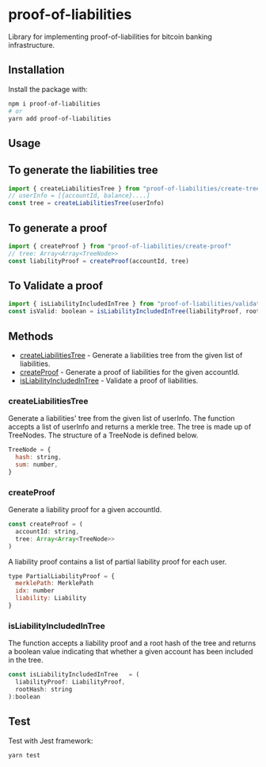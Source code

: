 # proof-of-liabilities

Library for implementing proof-of-liabilities for bitcoin banking infrastructure.

## Installation

Install the package with:

```bash
npm i proof-of-liabilities
# or
yarn add proof-of-liabilities
```

## Usage

## To generate the liabilities tree

```js
import { createLiabilitiesTree } from "proof-of-liabilities/create-tree"
// userInfo = [{accountId, balance}....]
const tree = createLiabilitiesTree(userInfo)
```

## To generate a proof

```js
import { createProof } from "proof-of-liabilities/create-proof"
// tree: Array<Array<TreeNode>>
const liabilityProof = createProof(accountId, tree)
```

## To Validate a proof

```js
import { isLiabilityIncludedInTree } from "proof-of-liabilities/validate-proof"
const isValid: boolean = isLiabilityIncludedInTree(liabilityProof, rootHash)
```

## Methods

- [createLiabilitiesTree](#createLiabilitiesTree) - Generate a liabilities tree from the given list of liabilities.
- [createProof](#createProof) - Generate a proof of liabilities for the given accountId.
- [isLiabilityIncludedInTree](#isLiabilityIncludedInTree) - Validate a proof of liabilities.

### createLiabilitiesTree

Generate a liabilities' tree from the given list of userInfo.
The function accepts a list of userInfo and returns a merkle tree.
The tree is made up of TreeNodes. The structure of a TreeNode is defined below.

```js
TreeNode = {
  hash: string,
  sum: number,
}
```

### createProof

Generate a liability proof for a given accountId.

```js
const createProof = (
  accountId: string,
  tree: Array<Array<TreeNode>>
)
```

A liability proof contains a list of partial liability proof for each user.

```js
type PartialLiabilityProof = {
  merklePath: MerklePath
  idx: number
  liability: Liability
}
```

### isLiabilityIncludedInTree

The function accepts a liability proof and a root hash of the tree and returns a boolean value indicating that whether a given account has been included in the tree.

```js
const isLiabilityIncludedInTree   = (
  liabilityProof: LiabilityProof,
  rootHash: string
):boolean
```

## Test

Test with Jest framework:

```bash
yarn test
```
